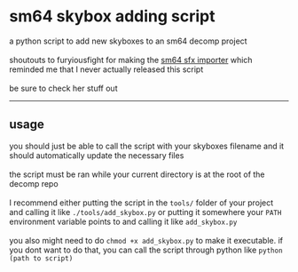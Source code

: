 # sm64 skybox adding script

a python script to add new skyboxes to an sm64 decomp project<br>
<br>
shoutouts to furyiousfight for making the [sm64 sfx importer](https://github.com/furyiousfight/HackerSM64-sfx-importer) which reminded me that I never actually released this script<br>
<br>
be sure to check her stuff out<br>

---

## usage

you should just be able to call the script with your skyboxes filename and it should automatically update the necessary files<br>
<br>
the script must be ran while your current directory is at the root of the decomp repo<br>
<br>
I recommend either putting the script in the `tools/` folder of your project and calling it like `./tools/add_skybox.py` or putting it somewhere your `PATH` environment variable points to and calling it like `add_skybox.py`<br>
<br>
you also might need to do `chmod +x add_skybox.py` to make it executable. if you dont want to do that, you can call the script through python like `python (path to script)`<br>

